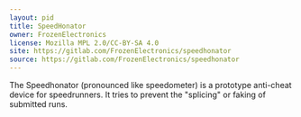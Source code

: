 ```yaml
---
layout: pid
title: SpeedHonator
owner: FrozenElectronics
license: Mozilla MPL 2.0/CC-BY-SA 4.0
site: https://gitlab.com/FrozenElectronics/speedhonator
source: https://gitlab.com/FrozenElectronics/speedhonator
---
```

The Speedhonator (pronounced like speedometer) is a prototype
anti-cheat device for speedrunners. It tries to prevent the
"splicing" or faking of submitted runs.
